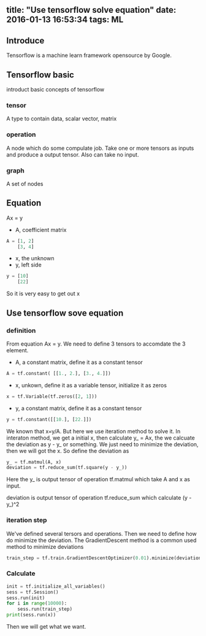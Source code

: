 title: "Use tensorflow solve equation"
date: 2016-01-13 16:53:34
tags: ML
---

## Introduce

Tensorflow is a machine learn framework opensource by Google.


## Tensorflow basic
introduct basic concepts of tensorflow
### tensor

A type to contain data, scalar vector, matrix

### operation

A node which do some compulate job. Take one or more tensors as
inputs and produce a output tensor.  Also can take no input.



### graph
A set of nodes

## Equation

Ax = y
- A, coefficient matrix

``` python
A = [1, 2]
    [3, 4]

```
- x, the unknown
- y, left side

``` python
y = [10]
    [22]

```
So it is very easy to get out x

## Use tensorflow sove equation

### definition
From equation Ax = y. We need to define 3 tensors to accomdate the 3 element.
- A, a constant matrix, define it as a constant tensor

```python
A = tf.constant( [[1., 2.], [3., 4.]])

```
- x, unkown, define it as a variable tensor, initialize it as 
zeros

```python
x = tf.Variable(tf.zeros([2, 1]))

```
- y, a constant matrix, define it as a constant tensor

```python
y = tf.constant([[10.], [22.]])

```
We known that x=y/A. But here we use iteration method to solve it. In interaton method, we get a initial x, then calculate y_ = Ax, the we calcuate the deviation as y - y_
or something. We just need to minimize the deviation, then we
will got the x. So define the deviation as
```python
y_ = tf.matmul(A, x)
deviation = tf.reduce_sum(tf.square(y - y_))
```
Here the y_ is output tensor of operation tf.matmul which take A and x as input. 

deviation is output tensor of operation tf.reduce_sum which
calculate (y - y_)^2

### iteration step
We've defined several tersors and operations. Then we need to define how do minimize the deviation. The GradientDescent method is a common used method to minimize deviations
```python
train_step = tf.train.GradientDescentOptimizer(0.01).minimize(deviation)
```

### Calculate
```python
init = tf.initialize_all_variables()
sess = tf.Session()
sess.run(init)
for i in range(10000):
    sess.run(train_step)
print(sess.run(x))

```
Then we will get what we want.
